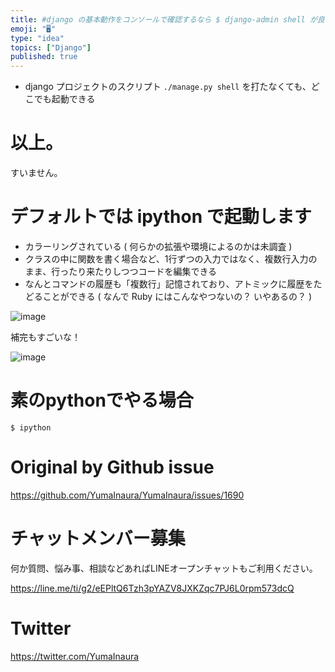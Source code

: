 ```yaml
---
title: #django の基本動作をコンソールで確認するなら $ django-admin shell が良さげ！
emoji: "🖥"
type: "idea"
topics: ["Django"]
published: true
---
```


- django プロジェクトのスクリプト `./manage.py shell` を打たなくても、どこでも起動できる

# 以上。

すいません。

# デフォルトでは ipython で起動します

- カラーリングされている ( 何らかの拡張や環境によるのかは未調査 )
- クラスの中に関数を書く場合など、1行ずつの入力ではなく、複数行入力のまま、行ったり来たりしつつコードを編集できる
- なんとコマンドの履歴も「複数行」記憶されており、アトミックに履歴をたどることができる ( なんで Ruby にはこんなやつないの？ いやあるの？ )

![image](https://user-images.githubusercontent.com/13635059/57270497-83e26a80-70c6-11e9-8484-33873a4411d5.png)

補完もすごいな！

![image](https://user-images.githubusercontent.com/13635059/57271073-feac8500-70c8-11e9-84d7-5b91a2bf1f00.png)

# 素のpythonでやる場合

`$ ipython`

# Original by Github issue

https://github.com/YumaInaura/YumaInaura/issues/1690








<!-- Update From Qiita API -->

# チャットメンバー募集


何か質問、悩み事、相談などあればLINEオープンチャットもご利用ください。

https://line.me/ti/g2/eEPltQ6Tzh3pYAZV8JXKZqc7PJ6L0rpm573dcQ





# Twitter


https://twitter.com/YumaInaura


<!-- Update From Qiita API -->


